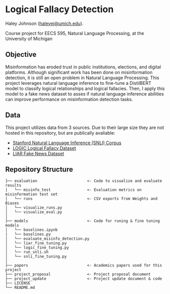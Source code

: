 # Logical Fallacy Detection

Haley Johnson (haleyej@umich.edu). 

Course project for EECS 595, Natural Language Processing, at the University of Michigan

## Objective
Misinformation has eroded trust in public institutions, elections, and digital platforms. Although significant work has been done on misinformation detection, it is still an open problem in Natural Language Processing. This project leverages natural language inference to fine-tune a DistilBERT model to classify logical relationships and logical fallacies. Then, I apply this model to a fake news dataset to asses if natural language inference abilities can improve performance on misinformation detection tasks. 

## Data
This project utilizes data from 3 sources. Due to their large size they are not hosted in this repository, but are publically avaliable:

* [Stanford Natural Language Inference (SNLI) Corpus](https://nlp.stanford.edu/projects/snli/)
* [LOGIC Logical Fallacy Dataset](https://arxiv.org/abs/2202.13758)
* [LIAR Fake News Dataset](https://aclanthology.org/P17-2067/)


## Repository Structure 
```
├── evaluation                      <- Code to visualize and evaluate results
|   └── misinfo_test                <- Evaluation metrics on misinformation test set 
│   └── runs                        <- CSV exports from Weights and Biases  
│   └── visualize_runs.py 
│   └── visualize_eval.py 
│
├── models                          <- Code for runing & fine tuning models
│   └── baselines.ipynb  
|   └── baselines.py    
│   └── evaluate_misinfo_detection.py 
│   └── liar_fine_tuning.py 
│   └── logic_fine_tuning.py 
│   └── run_snli.sh
│   └── snli_fine_tuning.py 
│
├── papers                          <- Academics papers used for this project
├── project_proposal                <- Project proposal document
├── project_update                  <- Project update document & code
├── LICENSE
└── README.md
```